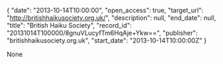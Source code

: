 {
  "date": "2013-10-14T10:00:00", 
  "open_access": true, 
  "target_url": "http://britishhaikusociety.org.uk/", 
  "description": null, 
  "end_date": null, 
  "title": "British Haiku Society", 
  "record_id": "20131014T100000/8gnuVLucyfTm6HqAje+Ykw==", 
  "publisher": "britishhaikusociety.org.uk", 
  "start_date": "2013-10-14T10:00:00Z"
}

None